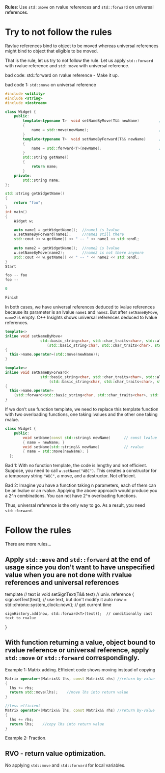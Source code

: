 **Rules**: Use `std::move` on rvalue references and `std::forward` on universal references.

# Try to not follow the rules
Ravlue references bind to object to be moved whereas universal references might bind to object that eligible to be moved.

That is the rule, let us try to not follow the rule. Let us apply `std::forward` with rvalue reference and `std::move` with universal reference.

bad code: std::forward on rvalue reference - Make it up.

bad code 1: `std::move` on universal reference
```c++
#include <utility>
#include <string>
#include <iostream>

class Widget {
    public:  
        template<typename T>  void setNameByMove(T&& newName)         // universal reference  
        { 
            name = std::move(newName);                                // Compile, but it is BAD!!!
        }
        template<typename T>  void setNameByForward(T&& newName)      // universal reference  
        { 
            name = std::forward<T>(newName);                          // Correct
        }
        std::string getName()
        {  
            return name;
        }
    private:  
        std::string name;          
};

std::string getWidgetName() 
{
    return "foo";
}
int main()
{
    Widget w;

    auto name1 = getWidgetName();  //name1 is lvalue   
    w.setNameByForward(name1);     //name1 still there
    std::cout << w.getName() << " -- " << name1 << std::endl;
    
    auto name2 = getWidgetName();  //name2 is lvalue
    w.setNameByMove(name2);        //name2 is not there anymore           
    std::cout << w.getName() << " -- " << name2 << std::endl;
}
Start

foo -- foo
foo -- 

0

Finish
```
In both cases, we have universal references deduced to lvalue references because its parameter is an lvalue `name1` and `name2`. 
But after `setNameByMove`, `name2` is empty.
C++ Insights shows universal references deduced to lvalue references.

```c++
template<>
inline void setNameByMove<
                std::basic_string<char, std::char_traits<char>, std::allocator<char> > &>
                   (std::basic_string<char, std::char_traits<char>, std::allocator<char> > & newName)  //lvalue reference
{
  this->name.operator=(std::move(newName));
}

template<>
inline void setNameByForward<
                std::basic_string<char, std::char_traits<char>, std::allocator<char> > &>
                    (std::basic_string<char, std::char_traits<char>, std::allocator<char> > & newName)  //lvalue reference
{
  this->name.operator=
    (std::forward<std::basic_string<char, std::char_traits<char>, std::allocator<char> > &>(newName));
}  
```
If we don't use function template, we need to replace this template function with two overloading functions, one taking lvalues and the other one taking rvalue.

```c++
class Widget { 
    public:  
        void setName(const std::string& newName)      // const lvalue
        { name = newName; }
        void setName(std::string&& newName)           // rvalue
        { name = std::move(newName); } 
  };
```
Bad 1: With no function template, the code is lengthy and not efficient. Suppose, you need to call `w.setName("ABC")`. This creates a constructor for a temporary string `"ABC"`, a move, and a destructor. Not efficient.

Bad 2: Imagine you have a function taking n parameters, each of them can be an lvalue or an rvalue. Applying the above approach would produce you a 2^n combinations. You can not have 2^n overloading functions.

Thus, universal reference is the only way to go. As a result, you need `std::forward`.

# Follow the rules

There are more rules...

## Apply `std::move` and `std::forward` at the end of usage since you don't want to have unspecified value when you are not done with rvalue references and universal references

template<typename T>                       // text is 
void setSignText(T&& text)                 // univ. reference 
{  
    sign.setText(text);                              // use text, but don't modify it
    auto now = std::chrono::system_clock::now();     // get current time    

    signHistory.add(now, std::forward<T>(text));  // conditionally cast text to rvalue 
}                                      
      

## With function returning a value, object bound to rvalue reference or universal reference, apply `std::move` or `std::forward` correspondingly.

Example 1: Matrix adding. Efficient code shows moving instead of copying
```c++
Matrix operator+(Matrix&& lhs, const Matrix&& rhs) //return by-value
{
  lhs += rhs;
  return std::move(lhs);    //move lhs into return value
}

//less efficient
Matrix operator+(Matrix&& lhs, const Matrix&& rhs) //return by-value
{
  lhs += rhs;
  return lhs;    //copy lhs into return value
}
```
Example 2: Fraction. 


## RVO - return value optimization.
No applying `std::move` and `std::forward` for local variables.




